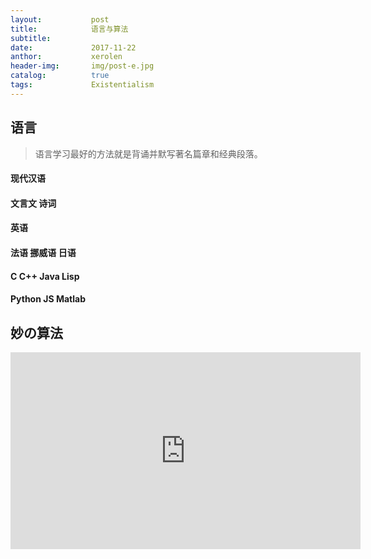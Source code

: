 ```yaml
---
layout:           post
title:            语言与算法
subtitle:         
date:             2017-11-22 
anthor:           xerolen
header-img:       img/post-e.jpg 	 
catalog:          true
tags:             Existentialism
---
```

## 语言

> 语言学习最好的方法就是背诵并默写著名篇章和经典段落。

#### 现代汉语

#### 文言文 诗词

#### 英语

#### 法语 挪威语 日语

#### C C++ Java Lisp

#### Python JS Matlab

## 妙の算法

<iframe width="560" height="315" src="https://www.youtube.com/embed/FhSFkLhDANA" frameborder="0" allowfullscreen></iframe>